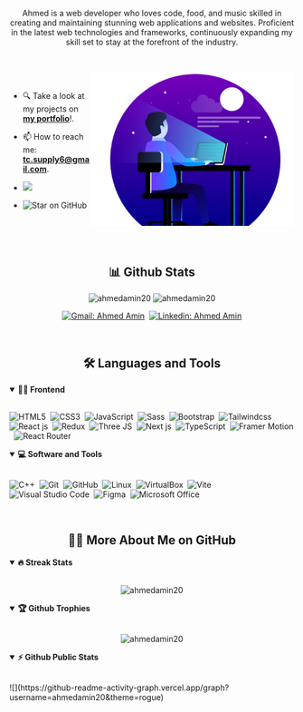 <!-- Banner-->

<!-- ![Personal Profile Banner](./assets/cover3.png) -->

<p align="center">
Ahmed is a web developer who loves code, food, and music skilled in creating and
maintaining stunning web applications and websites. Proficient in the latest
web technologies and frameworks, continuously expanding my skill set to stay at the forefront
of the industry.
</p>

##

<br>
<!---
- Web illustrations by Storyset ( https://storyset.com/web )
--->
<!-- <img align="right" alt="GIF" src="./assets/programming-animate.svg" width="360px"/> -->
<img align="right" alt="GIF" src="./assets/programming-animate.svg" width="360px"/>


<be>
<br/>

- 🔍 Take a look at my projects on [**my portfolio**](https://portfolio-psi-pied-15.vercel.app/)!.

- 📫 How to reach me: **tc.supply6@gmail.com**.

-  ![](https://komarev.com/ghpvc/?username=ahmedamin20)

-  ![Star on GitHub](https://img.shields.io/github/stars/ahmedamin20/ahmedamin20.svg?style=social)


<br>
<br>


<br>
<h2 align="center">📊 Github Stats</h2>

<div align = "center">

<p align="center">
<img src="https://github-readme-stats.vercel.app/api?username=ahmedamin20&show_icons=true&theme=radical&count_private=true" alt="ahmedamin20" width="420"/>&nbsp;<img src="https://github-readme-stats.vercel.app/api/top-langs/?username=ahmedamin20&layout=compact&theme=radical" alt="ahmedamin20" height="165">
</p>

</div>

<div align = "center">
  
[![Gmail: Ahmed Amin](https://img.shields.io/badge/-gmail-red?style=for-the-badge&logo=Gmail&logoColor=white&link=mailto:tc.supply6@gmail.com)](mailto:tc.supply6@gmail.com)&nbsp;
[![Linkedin: Ahmed Amin](https://img.shields.io/badge/-linkedin-blue?style=for-the-badge&logo=Linkedin&logoColor=white&link=https://www.linkedin.com/in/ahmed-amin-2280a8149/)](https://www.linkedin.com/in/ahmed-amin-2280a8149/)

</div>

<br>

<h2 align="center">🛠️ Languages and Tools</h2>

<!-- <div align="center"> -->
<details open>
<summary><b>🏄‍♂️ Frontend</b></summary>
<br>


![HTML5](https://img.shields.io/badge/-HTML5-E34F26?style=for-the-badge&logo=html5&logoColor=white)&nbsp;
![CSS3](https://img.shields.io/badge/-CSS3-1572B6?style=for-the-badge&logo=css3)&nbsp;
![JavaScript](https://img.shields.io/badge/-JavaScript-black?style=for-the-badge&logo=javascript)&nbsp;
![Sass](https://img.shields.io/badge/-Sass-CC6699?style=for-the-badge&logo=sass&logoColor=white)&nbsp;
![Bootstrap](https://img.shields.io/badge/-Bootstrap-563D7C?style=for-the-badge&logo=bootstrap)&nbsp;
![Tailwindcss](https://img.shields.io/badge/Tailwind_CSS-38B2AC?style=for-the-badge&logo=tailwind-css&logoColor=white)&nbsp;
![React js](https://img.shields.io/badge/React-20232A?style=for-the-badge&logo=react&logoColor=61DAFB)&nbsp;
![Redux](https://img.shields.io/badge/Redux-593D88?style=for-the-badge&logo=redux&logoColor=white)&nbsp;
![Three JS](https://img.shields.io/badge/ThreeJs-black?style=for-the-badge&logo=three.js&logoColor=white)&nbsp;
![Next js](https://img.shields.io/badge/next%20js-000000?style=for-the-badge&logo=nextdotjs&logoColor=white)&nbsp;
![TypeScript](https://img.shields.io/badge/TypeScript-007ACC?style=for-the-badge&logo=typescript&logoColor=white)&nbsp;
![Framer Motion](https://img.shields.io/badge/Framer-black?style=for-the-badge&logo=framer&logoColor=blue)&nbsp;
![React Router](https://img.shields.io/badge/React_Router-CA4245?style=for-the-badge&logo=react-router&logoColor=white)&nbsp;
</details>






<details open>
<summary><b>💻 Software and Tools</b></summary>
<br>

![C++](https://img.shields.io/badge/C%2B%2B-00599C?style=for-the-badge&logo=c%2B%2B&logoColor=white)&nbsp;
![Git](https://img.shields.io/badge/-Git-black?style=for-the-badge&logo=git)&nbsp;
![GitHub](https://img.shields.io/badge/-GitHub-181717?style=for-the-badge&logo=github)&nbsp;
![Linux](https://img.shields.io/badge/-Linux-black?style=for-the-badge&logo=linux)&nbsp;
![VirtualBox](https://img.shields.io/badge/VirtualBox-21416b?style=for-the-badge&logo=VirtualBox&logoColor=white)&nbsp;
![Vite](https://img.shields.io/badge/Vite-B73BFE?style=for-the-badge&logo=vite&logoColor=FFD62E)&nbsp;
![Visual Studio Code](https://img.shields.io/badge/-Visual%20Studio%20Code-007ACC?style=for-the-badge&&logo=visual-studio-code&logoColor=white)&nbsp;
![Figma](https://img.shields.io/badge/Figma-F24E1E?style=for-the-badge&logo=figma&logoColor=white)&nbsp;
![Microsoft Office](https://img.shields.io/badge/-Microsoft%20Office-D83B01?style=for-the-badge&logo=microsoft-office&logoColor=white)&nbsp;
</details>


<br>

<h2 align="center">👨‍💻 More About Me on GitHub</h2>


<details open>
<summary><b>🔥 Streak Stats</b></summary>
<br>
<p align="center">
<img src="http://github-readme-streak-stats.herokuapp.com?user=ahmedamin20&theme=radical&hide_border=true" alt="ahmedamin20" width="420"/>
</p>
</details>

<details open>
<summary><b>🏆 Github Trophies</b></summary>
<br>
<p align="center">
<img src="https://github-profile-trophy.vercel.app/?username=ahmedamin20&theme=radical&no-frame=true&no-bg=true" alt="ahmedamin20" />
</p>
</details>

<details open>
<summary><b>⚡ Github Public Stats</b></summary>
<br>
<p align="center">
</p>
![](https://github-readme-activity-graph.vercel.app/graph?username=ahmedamin20&theme=rogue)

</details>

